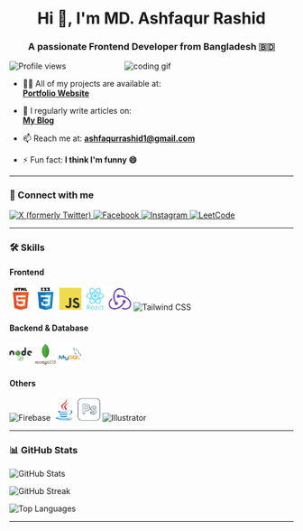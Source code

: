 <h1 align="center">Hi 👋, I'm MD. Ashfaqur Rashid</h1>
<h3 align="center">A passionate Frontend Developer from Bangladesh 🇧🇩</h3>

<img src="https://media.giphy.com/media/K5kfQExKk731K/giphy.gif" width="300px" align="right" alt="coding gif" />

<p align="left">
  <img src="https://komarev.com/ghpvc/?username=ashfaqur-rashidmo&label=Profile%20views&color=0e75b6&style=flat" alt="Profile views" />
</p>

- 👨‍💻 All of my projects are available at:  
  [**Portfolio Website**](https://react-portfolio-2jju.vercel.app/)

- 📝 I regularly write articles on:  
  [**My Blog**](https://www.blogger.com/blog/posts/4020497593746868866?hl=en-GB)

- 📫 Reach me at: **ashfaqurrashid1@gmail.com**

- ⚡ Fun fact: **I think I'm funny 😄**

---

### 🔗 Connect with me

<p align="left">
  <a href="https://x.com/ashfaq1614" target="_blank">
    <img src="https://img.shields.io/badge/X-%231DA1F2.svg?style=for-the-badge&logo=x&logoColor=white" alt="X (formerly Twitter)" />
  </a>
  <a href="https://www.facebook.com/asfaq.rasid" target="_blank">
    <img src="https://img.shields.io/badge/Facebook-1877F2?style=for-the-badge&logo=facebook&logoColor=white" alt="Facebook" />
  </a>
  <a href="https://www.instagram.com/alternative_satisfied/" target="_blank">
    <img src="https://img.shields.io/badge/Instagram-E4405F?style=for-the-badge&logo=instagram&logoColor=white" alt="Instagram" />
  </a>
  <a href="https://leetcode.com/ashfaq08/" target="_blank">
    <img src="https://img.shields.io/badge/LeetCode-FFA116?style=for-the-badge&logo=leetcode&logoColor=black" alt="LeetCode" />
  </a>
</p>

---

### 🛠️ Skills

#### Frontend
<p>
  <img src="https://raw.githubusercontent.com/devicons/devicon/master/icons/html5/html5-original-wordmark.svg" width="40" height="40" alt="HTML" />
  <img src="https://raw.githubusercontent.com/devicons/devicon/master/icons/css3/css3-original-wordmark.svg" width="40" height="40" alt="CSS" />
  <img src="https://raw.githubusercontent.com/devicons/devicon/master/icons/javascript/javascript-original.svg" width="40" height="40" alt="JavaScript" />
  <img src="https://raw.githubusercontent.com/devicons/devicon/master/icons/react/react-original-wordmark.svg" width="40" height="40" alt="React" />
  <img src="https://raw.githubusercontent.com/devicons/devicon/master/icons/redux/redux-original.svg" width="40" height="40" alt="Redux" />
  <img src="https://www.vectorlogo.zone/logos/tailwindcss/tailwindcss-icon.svg" width="40" height="40" alt="Tailwind CSS" />
</p>

#### Backend & Database
<p>
  <img src="https://raw.githubusercontent.com/devicons/devicon/master/icons/nodejs/nodejs-original-wordmark.svg" width="40" height="40" alt="Node.js" />
  <img src="https://raw.githubusercontent.com/devicons/devicon/master/icons/mongodb/mongodb-original-wordmark.svg" width="40" height="40" alt="MongoDB" />
  <img src="https://raw.githubusercontent.com/devicons/devicon/master/icons/mysql/mysql-original-wordmark.svg" width="40" height="40" alt="MySQL" />
</p>

#### Others
<p>
  <img src="https://www.vectorlogo.zone/logos/firebase/firebase-icon.svg" width="40" height="40" alt="Firebase" />
  <img src="https://raw.githubusercontent.com/devicons/devicon/master/icons/java/java-original.svg" width="40" height="40" alt="Java" />
  <img src="https://raw.githubusercontent.com/devicons/devicon/master/icons/photoshop/photoshop-line.svg" width="40" height="40" alt="Photoshop" />
  <img src="https://www.vectorlogo.zone/logos/adobe_illustrator/adobe_illustrator-icon.svg" width="40" height="40" alt="Illustrator" />
</p>

---

### 📊 GitHub Stats

<p align="left">
  <img src="https://github-readme-stats.vercel.app/api?username=ashfaqur-rashidmo&show_icons=true&locale=en" alt="GitHub Stats" />
</p>
<p align="left">
  <img src="https://github-readme-streak-stats.herokuapp.com/?user=ashfaqur-rashidmo" alt="GitHub Streak" />
</p>
<p align="left">
  <img src="https://github-readme-stats.vercel.app/api/top-langs?username=ashfaqur-rashidmo&show_icons=true&locale=en&layout=compact" alt="Top Languages" />
</p>

---


